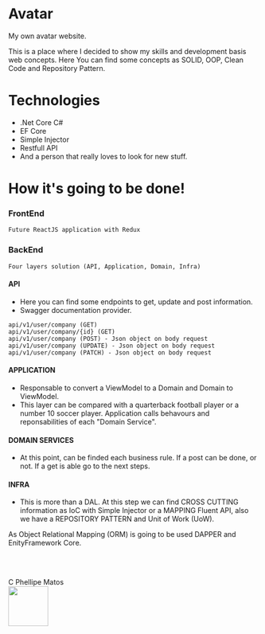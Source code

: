 # Avatar
My own avatar website.

This is a place where I decided to show my skills and development basis web concepts. Here You can find some concepts as SOLID, OOP, Clean Code and Repository Pattern. 

# Technologies
- .Net Core C#
- EF Core
- Simple Injector
- Restfull API
- And a person that really loves to look for new stuff.

# How it's going to be done!
### FrontEnd
```
Future ReactJS application with Redux
```
### BackEnd
```
Four layers solution (API, Application, Domain, Infra)
```


#### API 
- Here you can find some endpoints to get, update and post information.
- Swagger documentation provider.
```
api/v1/user/company (GET)
api/v1/user/company/{id} (GET)
api/v1/user/company (POST) - Json object on body request
api/v1/user/company (UPDATE) - Json object on body request
api/v1/user/company (PATCH) - Json object on body request
```

#### APPLICATION 
- Responsable to convert a ViewModel to a Domain and Domain to ViewModel.
-  This layer can be compared with a quarterback football player or a number 10 soccer player. Application calls behavours and reponsabilities of each "Domain Service".

#### DOMAIN SERVICES 
- At this point, can be finded each business rule. If a post can be done, or not. If a get is able go to the next steps.

#### INFRA 
- This is more than a DAL. At this step we can find CROSS CUTTING information as IoC with Simple Injector or a MAPPING Fluent API, also we have a REPOSITORY PATTERN and Unit of Work (UoW).

As Object Relational Mapping (ORM) is going to be used DAPPER and EnityFramework Core.


<br><br>

C Phellipe Matos <br>
<img src="https://calendarmedia.blob.core.windows.net/assets/3867334a-8bcc-4f44-9684-3fe63020ec24.png" data-canonical-src="https://calendarmedia.blob.core.windows.net/assets/3867334a-8bcc-4f44-9684-3fe63020ec24.png" width="80"/>
